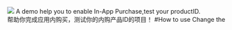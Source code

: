 ![](https://github.com/Liqiankun/DLInAppPurchase/raw/master/DLInAppPurchase.png)
A demo help you to enable In-App Purchase,test your productID.<br>帮助你完成应用内购买，测试你的内购产品ID的项目！
#How to use
Change the 
